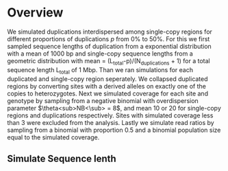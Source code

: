 # Overview

We simulated duplications interdispersed among single-copy regions for different proportions of duplications $p$ from 0% to 50%. For this we first sampled sequence lengths of duplication from a exponential distribution with a mean of 1000 bp and single-copy sequence lengths from a geometric distribution with mean = (L<sub>total</sub>-p)/(N<sub>duplications</sub> + 1) for a total sequence length L<sub>total</sub> of 1 Mbp. Than we ran simulations for each duplicated and single-copy region seperately. We collapsed duplicated regions by converting sites with a derived alleles on exactly one of the copies to heterozygotes. Next we simulated coverage for each site and genotype by sampling from a negative binomial with overdispersion parameter $\theta<sub>NB<\sub> = 8$, and mean 10 or 20 for single-copy regions and duplications respectively. Sites with simulated coverage less than 3 were excluded from the analysis. Lastly we simulate read ratios by sampling from a binomial with proportion 0.5 and a binomial population size equal to the simulated coverage. 


## Simulate Sequence lenth

